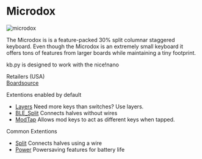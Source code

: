 # Microdox

![microdox](https://boardsource.imgix.net/337ae65a-d061-46a4-b119-9916b043c58f.jpg?raw=true)

The Microdox is is a feature-packed 30% split columnar staggered keyboard. Even though the Microdox is an extremely small keyboard it offers tons of features from larger boards while maintaining a tiny footprint.  

kb.py is designed to work with the nice!nano  

Retailers (USA)  
[Boardsource](https://boardsource.xyz/store/5f2e7e4a2902de7151494f92)  

Extentions enabled by default  
- [Layers](https://github.com/KMKfw/kmk_firmware/tree/master/docs/layers.md) Need more keys than switches? Use layers.
- [BLE_Split](https://github.com/KMKfw/kmk_firmware/tree/master/docs/split.md) Connects halves without wires
- [ModTap](https://github.com/KMKfw/kmk_firmware/tree/master/docs/modtap.md) Allows mod keys to act as different keys when tapped.

Common Extentions
- [Split](https://github.com/KMKfw/kmk_firmware/tree/master/docs/split.md) Connects halves using a wire
- [Power](https://github.com/KMKfw/kmk_firmware/tree/master/docs/power.md) Powersaving features for battery life
